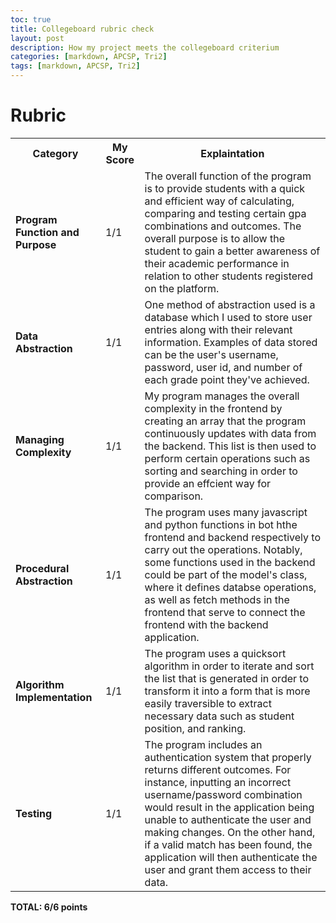 ```yaml
---
toc: true
title: Collegeboard rubric check
layout: post
description: How my project meets the collegeboard criterium
categories: [markdown, APCSP, Tri2]
tags: [markdown, APCSP, Tri2]
---
```


# Rubric

<table>
  <tr>
    <th>Category</th>
    <th>My Score</th>
    <th>Explaintation</th>
  </tr>
  <tr>
    <td><strong>Program Function and Purpose</strong></td>
    <td>1/1</td>
    <td>The overall function of the program is to provide students with a quick and efficient way of calculating, comparing and testing certain gpa combinations and outcomes. The overall purpose is to allow the student to gain a better awareness of their academic performance in relation to other students registered on the platform.</td>
  </tr>
  <tr>
    <td><strong>Data Abstraction</strong></td>
    <td>1/1</td>
    <td>One method of abstraction used is a database which I used to store user entries along with their relevant information. Examples of data stored can be the user's username, password, user id, and number of each grade point they've achieved.</td>
  </tr>
  <tr>
    <td><strong>Managing Complexity</strong></td>
    <td>1/1</td>
    <td>My program manages the overall complexity in the frontend by creating an array that the program continuously updates with data from the backend. This list is then used to perform certain operations such as sorting and searching in order to provide an effcient way for comparison.</td>
  </tr>
  <tr>
    <td><strong>Procedural Abstraction</strong></td>
    <td>1/1</td>
    <td>The program uses many javascript and python functions in bot hthe frontend and backend respectively to carry out the operations. Notably, some functions used in the backend could be part of the model's class, where it defines databse operations, as well as fetch methods in the frontend that serve to connect the frontend with the backend application.</td>
  </tr>
  <tr>
    <td><strong>Algorithm Implementation</strong></td>
    <td>1/1</td>
    <td>The program uses a quicksort algorithm in order to iterate and sort the list that is generated in order to transform it into a form that is more easily traversible to extract necessary data such as student position, and ranking.</td>
  </tr>
  <tr>
    <td><strong>Testing</strong></td>
    <td>1/1</td>
    <td>The program includes an authentication system that properly returns different outcomes. For instance, inputting an incorrect username/password combination would result in the application being unable to authenticate the user and making changes. On the other hand, if a valid match has been found, the application will then authenticate the user and grant them access to their data.</td>
  </tr>
</table>

<strong>TOTAL: 6/6 points</strong>